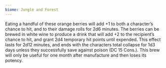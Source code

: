 ```yaml
---
biome: Jungle and Forest
---
```

Eating a handful of these orange berries will add +1 to both a character’s chance to hit, and to their damage rolls for 2d6 minutes. The berries can be brewed in white wine to produce a drink that will add +2 to the recipient’s chance to hit, and grant 2d4 temporary hit points until expended. This effect lasts for 2d12 minutes, and ends with the characters total collapse for 1d3 days unless they successfully save against poison (DC 15 Cons.). This brew will only be useful for one month after manufacture and then loses its potency. 

